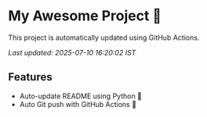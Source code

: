 # My Awesome Project 🚀

This project is automatically updated using GitHub Actions.

_Last updated: 2025-07-10 16:20:02 IST_

## Features
- Auto-update README using Python 🐍
- Auto Git push with GitHub Actions 🤖
